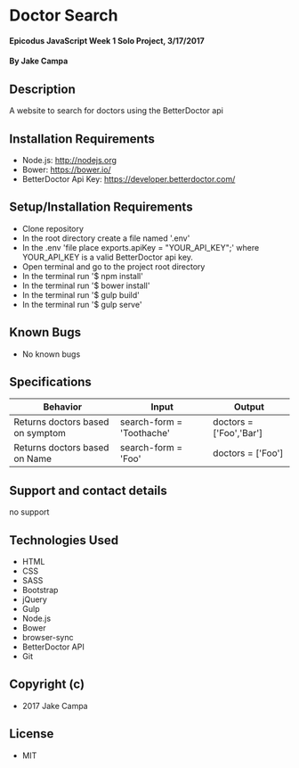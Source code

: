 # Doctor Search

#### Epicodus JavaScript Week 1 Solo Project, 3/17/2017

#### By Jake Campa

## Description

A website to search for doctors using the BetterDoctor api

## Installation Requirements
* Node.js: <http://nodejs.org>
* Bower: <https://bower.io/>
* BetterDoctor Api Key: <https://developer.betterdoctor.com/>

## Setup/Installation Requirements


* Clone repository
* In the root directory create a file named '.env'
* In the .env 'file place exports.apiKey = "YOUR_API_KEY";' where YOUR_API_KEY is a valid BetterDoctor api key.
* Open terminal and go to the project root directory
* In the terminal run '$ npm install'
* In the terminal run '$ bower install'
* In the terminal run '$ gulp build'
* In the terminal run '$ gulp serve'

## Known Bugs
* No known bugs

## Specifications

| Behavior | Input | Output |      
|----------| ----- | ------ |        
|Returns doctors based on symptom|search-form = 'Toothache'|doctors = ['Foo','Bar']|
|Returns doctors based on Name|search-form = 'Foo'|doctors = ['Foo']|



## Support and contact details
no support

## Technologies Used

* HTML
* CSS
* SASS
* Bootstrap
* jQuery
* Gulp
* Node.js
* Bower
* browser-sync
* BetterDoctor API
* Git

## Copyright (c)
* 2017 Jake Campa

## License
* MIT
